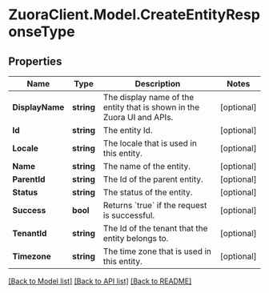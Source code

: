 # ZuoraClient.Model.CreateEntityResponseType

## Properties

Name | Type | Description | Notes
------------ | ------------- | ------------- | -------------
**DisplayName** | **string** | The display name of the entity that is shown in the Zuora UI and APIs. | [optional] 
**Id** | **string** | The entity Id. | [optional] 
**Locale** | **string** | The locale that is used in this entity. | [optional] 
**Name** | **string** | The name of the entity. | [optional] 
**ParentId** | **string** | The Id of the parent entity. | [optional] 
**Status** | **string** | The status of the entity. | [optional] 
**Success** | **bool** | Returns &#x60;true&#x60; if the request is successful. | [optional] 
**TenantId** | **string** | The Id of the tenant that the entity belongs to. | [optional] 
**Timezone** | **string** | The time zone that is used in this entity. | [optional] 

[[Back to Model list]](../README.md#documentation-for-models) [[Back to API list]](../README.md#documentation-for-api-endpoints) [[Back to README]](../README.md)

